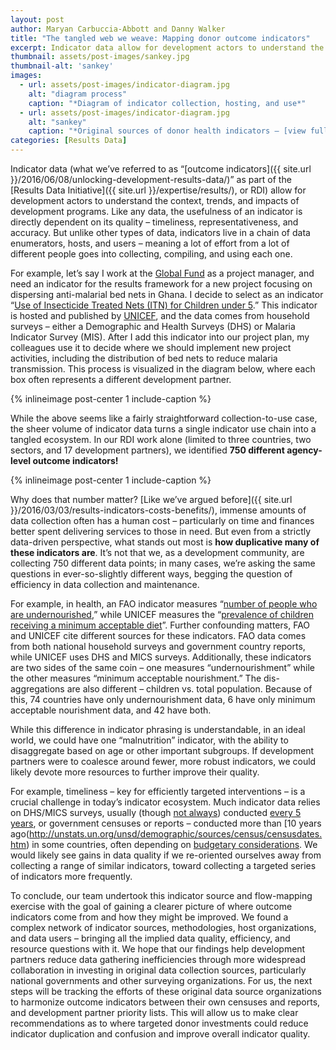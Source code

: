 ```yaml
---
layout: post
author: Maryan Carbuccia-Abbott and Danny Walker
title: "The tangled web we weave: Mapping donor outcome indicators"
excerpt: Indicator data allow for development actors to understand the context...
thumbnail: assets/post-images/sankey.jpg
thumbnail-alt: 'sankey'
images:
  - url: assets/post-images/indicator-diagram.jpg
    alt: "diagram process"
    caption: "*Diagram of indicator collection, hosting, and use*"
  - url: assets/post-images/indicator-diagram.jpg
    alt: "sankey"
    caption: "*Original sources of donor health indicators – [view full visualization](http://rdi.developmentgateway.org)*"
categories: [Results Data]
---
```


Indicator data (what we’ve referred to as “[outcome indicators]({{ site.url }}/2016/06/08/unlocking-development-results-data/)” as part of the [Results Data Initiative]({{ site.url }}/expertise/results/), or RDI) allow for development actors to understand the context, trends, and impacts of development programs. Like any data, the usefulness of an indicator is directly dependent on its quality – timeliness, representativeness, and accuracy. But unlike other types of data, indicators live in a chain of data enumerators, hosts, and users – meaning a lot of effort from a lot of different people goes into collecting, compiling, and using each one.

For example, let’s say I work at the [Global Fund](http://www.theglobalfund.org/en/malaria/) as a project manager, and need an indicator for the results framework for a new project focusing on dispersing anti-malarial bed nets in Ghana. I decide to select as an indicator “[Use of Insecticide Treated Nets (ITN) for Children under 5](http://mdgs.un.org/unsd/mi/wiki/6-7-Proportion-of-children-under-5-sleeping-under-insecticide-treated-bednets.ashx).” This indicator is hosted and published by [UNICEF](http://data.unicef.org/child-health/malaria.html), and the data comes from household surveys – either a Demographic and Health Surveys (DHS) or Malaria Indicator Survey (MIS). After I add this indicator into our project plan, my colleagues use it to decide where we should implement new project activities, including the distribution of bed nets to reduce malaria transmission. This process is visualized in the diagram below, where each box often represents a different development partner.

{% inlineimage post-center 1 include-caption %}

While the above seems like a fairly straightforward collection-to-use case, the sheer volume of indicator data turns a single indicator use chain into a tangled ecosystem. In our RDI work alone (limited to three countries, two sectors, and 17 development partners), we identified **750 different agency-level outcome indicators!**

{% inlineimage post-center 1 include-caption %}

Why does that number matter? [Like we’ve argued before]({{ site.url }}/2016/03/03/results-indicators-costs-benefits/), immense amounts of data collection often has a human cost – particularly on time and finances better spent delivering services to those in need. But even from a strictly data-driven perspective, what stands out most is **how duplicative many of these indicators are**. It’s not that we, as a development community, are collecting 750 different data points; in many cases, we’re asking the same questions in ever-so-slightly different ways, begging the question of efficiency in data collection and maintenance.

For example, in health, an FAO indicator measures “[number of people who are undernourished](http://www.fao.org/3/a-i4646e.pdf),” while UNICEF measures the “[prevalence of children receiving a minimum acceptable diet](http://data.unicef.org/nutrition/iycf.html)”. Further confounding matters, FAO and UNICEF cite different sources for these indicators. FAO data comes from both national household surveys and government country reports, while UNICEF uses DHS and MICS surveys. Additionally, these indicators are two sides of the same coin – one measures “undernourishment” while the other measures “minimum acceptable nourishment.” The dis-aggregations are also different – children vs. total population. Because of this, 74 countries have only undernourishment data, 6 have only minimum acceptable nourishment data, and 42 have both.

While this difference in indicator phrasing is understandable, in an ideal world, we could have one “malnutrition” indicator, with the ability to disaggregate based on age or other important subgroups. If development partners were to coalesce around fewer, more robust indicators, we could likely devote more resources to further improve their quality. 

For example, timeliness – key for efficiently targeted interventions – is a crucial challenge in today’s indicator ecosystem. Much indicator data relies on DHS/MICS surveys, usually (though [not always](http://dhsprogram.com/What-We-Do/survey-search.cfm?pgtype=main&SrvyTp=country)) conducted [every 5 years](http://dhsprogram.com/What-We-Do/Survey-Types/DHS.cfm), or government censuses or reports – conducted more than [10 years ago(http://unstats.un.org/unsd/demographic/sources/census/censusdates.htm) in some countries, often depending on [budgetary considerations](http://www.unfpa.org/census). We would likely see gains in data quality if we re-oriented ourselves away from collecting a range of similar indicators, toward collecting a targeted series of indicators more frequently.

To conclude, our team undertook this indicator source and flow-mapping exercise with the goal of gaining a clearer picture of where outcome indicators come from and how they might be improved. We found a complex network of indicator sources, methodologies, host organizations, and data users – bringing all the implied data quality, efficiency, and resource questions with it. We hope that our findings help development partners reduce data gathering inefficiencies through more widespread collaboration in investing in original data collection sources, particularly national governments and other surveying organizations. For us, the next steps will be tracking the efforts of these original data source organizations to harmonize outcome indicators between their own censuses and reports, and development partner priority lists. This will allow us to make clear recommendations as to where targeted donor investments could reduce indicator duplication and confusion and improve overall indicator quality.
